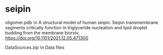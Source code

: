 # seipin

oligomer.pdb \n
A structural model of human seipin.
Seipin transmembrane segments critically function in triglyceride nucleation and lipid droplet budding from the membrane
biorxiv, https://doi.org/10.1101/2021.12.05.471300

DataSources.zip \n
Data files
